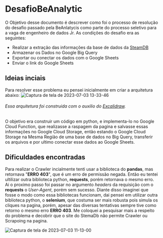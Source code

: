 # DesafioBeAnalytic
O Objetivo desse documento é descrever como foi o processo de resolução do desafio passado pela BeAnlatycis como parte do processo seletivo para a vaga de engenheiro de dados Jr.
As condições do desafio era as seguintes:
- Realizar a extração das informações da base de dados da [SteamDB](https://steamdb.info/sales/)
- Armazenar os Dados no Google Big Query
- Exportar ou conectar os dados com o Google Sheets
- Enviar o link do Google Sheets
## Ideias inciais
Para resolver esse problema eu pensei inicialmente em criar a arquitetura abaixo:
![Captura de tela de 2023-07-03 13-33-46](https://github.com/HenriqueSantos0/DesafioBeAnalytic/assets/89212899/bb7fcc96-6eab-46f1-aa5e-60d57429493c)

###### *Essa arquitetura foi construida com o auxilio do [Excalidraw](https://excalidraw.com/#json=LHona4siCKr7fdWN9eZ0R,YQ31RtQY-k46EifE-siSDw).*

O objetivo era construir um código em python, e implementa-lo no Google Cloud Function, que realizasse a raspagem da pagina e salvasse essas informações no Google Cloud Storage, então estando o Google Cloud Storage na Mesma Região de uma base de dados no Big Query, transferir os arquivos e por ultimo conectar esse dados ao Google Sheets.

## Dificuldades encontradas
Para realizar o Crawler incialmente tenti usar a biblioteca do **pandas**, mas retornava "**ERRO 403**", que é um erro de permissão negada.
Então eu tentei ultilizar outra biblioteca python, **requests**, porém retornava o mesmo erro. Ai o proximo passo foi passar no argumento *headers* da requisição com o **requests** o *User-Agent*, porém sem sucesso.
Diante disso imaginei que fosse o modo como essa bibliotecas funcionam, dai pensei em utilizar outra biblioteca python, o **selenium**, que costuma ser mais robusta pois simula os cliques na pagina, porém, apesar das diversas tentativas sempre tive como retorno o mesmo erro **ERRO 403**.
Me coloquei a pesquisar mais a respeito do problema e decobrir que o site do StemaDb não permite Crawler ou Scrapoing na pagina.

![Captura de tela de 2023-07-03 11-13-00](https://github.com/HenriqueSantos0/DesafioBeAnalytic/assets/89212899/36e4e675-c389-42a8-8eeb-b215f9ce43f8)



